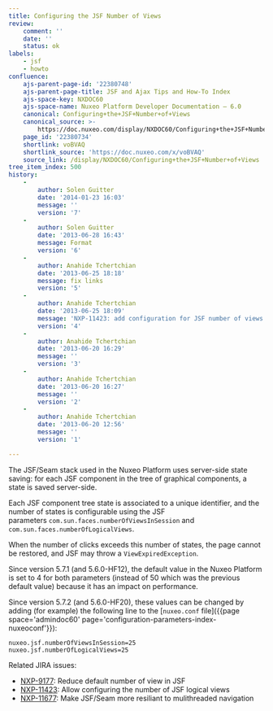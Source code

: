 ```yaml
---
title: Configuring the JSF Number of Views
review:
    comment: ''
    date: ''
    status: ok
labels:
    - jsf
    - howto
confluence:
    ajs-parent-page-id: '22380748'
    ajs-parent-page-title: JSF and Ajax Tips and How-To Index
    ajs-space-key: NXDOC60
    ajs-space-name: Nuxeo Platform Developer Documentation — 6.0
    canonical: Configuring+the+JSF+Number+of+Views
    canonical_source: >-
        https://doc.nuxeo.com/display/NXDOC60/Configuring+the+JSF+Number+of+Views
    page_id: '22380734'
    shortlink: voBVAQ
    shortlink_source: 'https://doc.nuxeo.com/x/voBVAQ'
    source_link: /display/NXDOC60/Configuring+the+JSF+Number+of+Views
tree_item_index: 500
history:
    -
        author: Solen Guitter
        date: '2014-01-23 16:03'
        message: ''
        version: '7'
    -
        author: Solen Guitter
        date: '2013-06-28 16:43'
        message: Format
        version: '6'
    -
        author: Anahide Tchertchian
        date: '2013-06-25 18:18'
        message: fix links
        version: '5'
    -
        author: Anahide Tchertchian
        date: '2013-06-25 18:09'
        message: 'NXP-11423: add configuration for JSF number of views'
        version: '4'
    -
        author: Anahide Tchertchian
        date: '2013-06-20 16:29'
        message: ''
        version: '3'
    -
        author: Anahide Tchertchian
        date: '2013-06-20 16:27'
        message: ''
        version: '2'
    -
        author: Anahide Tchertchian
        date: '2013-06-20 12:56'
        message: ''
        version: '1'

---
```

The JSF/Seam stack used in the Nuxeo Platform uses server-side state saving: for each JSF component in the tree of graphical components, a state is saved server-side.

Each JSF component tree state is associated to a unique identifier, and the number of states is configurable using the JSF parameters&nbsp;`com.sun.faces.numberOfViewsInSession` and `com.sun.faces.numberOfLogicalViews`.

When the number of clicks exceeds this number of states, the page cannot be restored, and JSF may throw a `ViewExpiredException`.

Since version 5.7.1 (and 5.6.0-HF12), the default value in the Nuxeo Platform is set to 4 for both parameters (instead of 50 which was the previous default value) because it has an impact on performance.

Since version 5.7.2 (and 5.6.0-HF20), these values can be changed by adding (for example) the following line to the&nbsp;[`nuxeo.conf` file]({{page space='admindoc60' page='configuration-parameters-index-nuxeoconf'}}):

```
nuxeo.jsf.numberOfViewsInSession=25
nuxeo.jsf.numberOfLogicalViews=25
```

Related JIRA issues:

*   [NXP-9177](https://jira.nuxeo.com/browse/NXP-9177)<span class="link-summary">: Reduce default number of view in JSF</span>
*   [NXP-11423](https://jira.nuxeo.com/browse/NXP-11423): <span class="link-summary">Allow configuring the number of JSF logical views</span>
*   [NXP-11677](https://jira.nuxeo.com/browse/NXP-11677): <span class="link-summary">Make JSF/Seam more resiliant to mulithreaded navigation</span>
